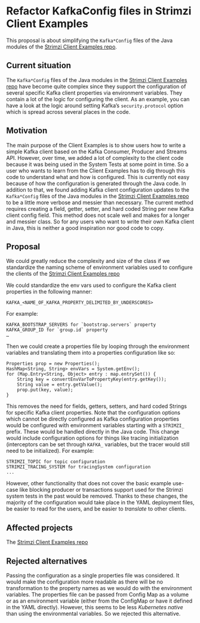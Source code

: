 # Refactor KafkaConfig files in Strimzi Client Examples

This proposal is about simplifying the `Kafka*Config` files of the Java modules of the [Strimzi Client Examples repo](https://github.com/strimzi/client-examples).

## Current situation

The `Kafka*Config` files of the Java modules in the [Strimzi Client Examples repo](https://github.com/strimzi/client-examples) have become quite complex since they support the configuration of several specific Kafka client properties via environment variables.
They contain a lot of the logic for configuring the client. 
As an example, you can have a look at the logic around setting Kafka’s `security.protocol` option which is spread across several places in the code.

## Motivation

The main purpose of the Client Examples is to show users how to write a simple Kafka client based on the Kafka Consumer, Producer and Streams API. 
However, over time, we added a lot of complexity to the client code because it was being used in the System Tests at some point in time. 
So a user who wants to learn from the Client Examples has to dig through this code to understand what and how is configured. 
This is currently not easy because of how the configuration is generated through the Java code.
In addition to that, we found adding Kafka client configuration updates to the `Kafka*Config` files of the Java modules in the [Strimzi Client Examples repo](https://github.com/strimzi/client-examples) to be a little more verbose and messier than necessary.
The current method requires creating a field, getter, setter, and hard coded String per new Kafka client config field. 
This method does not scale well and makes for a longer and messier class. 
So for any users who want to write their own Kafka client in Java, this is neither a good inspiration nor good code to copy.

## Proposal

We could greatly reduce the complexity and size of the class if we standardize the naming scheme of environment variables used to configure the clients of the [Strimzi Client Examples repo](https://github.com/strimzi/client-examples)

We could standardize the env vars used to configure the Kafka client properties in the following manner:
```
KAFKA_<NAME_OF_KAFKA_PROPERTY_DELIMITED_BY_UNDERSCORES>
```
For example:
```
KAFKA_BOOTSTRAP_SERVERS for `bootstrap.servers` property
KAFKA_GROUP_ID for `group.id` property
…
```
Then we could create a properties file by looping through the environment variables and translating them into a properties configuration like so:
```
Properties prop = new Properties();
HashMap<String, String> envVars = System.getEnv();
for (Map.Entry<String, Object> entry : map.entrySet()) {
    String key = convertEnvVarToPropertyKey(entry.getKey());
    String value = entry.getValue();
    prop.put(key, value);
}
```
This removes the need for fields, getters, setters, and hard coded Strings for specific Kafka client properties.
Note that the configuration options which cannot be directly configured as Kafka configuration properties would be configured with environment variables starting with a `STRIMZI_` prefix.
These would be handled directly in the Java code. 
This change would include configuration options for things like tracing initialization (interceptors can be set through `KAFKA_` variables, but the tracer would still need to be initialized).
For example:
```
STRIMZI_TOPIC for topic configuration
STRIMZI_TRACING_SYSTEM for tracingSystem configuration
...
```
However, other functionality that does not cover the basic example use-case like blocking producer or transactions support used for the Strimzi system tests in the past would be removed.
Thanks to these changes, the majority of the configuration would take place in the YAML deployment files, be easier to read for the users, and be easier to _translate_ to other clients.

## Affected projects

The [Strimzi Client Examples repo](https://github.com/strimzi/client-examples)

## Rejected alternatives

Passing the configuration as a single properties file was considered. 
It would make the configuration more readable as there will be no transformation to the property names as we would do with the environment variables. 
The properties file can be passed from Config Map as a volume or as an environment variable (either from the ConfigMap or have it defined in the YAML directly). 
However, this seems to be less _Kubernetes native_ than using the environmental variables. So we rejected this alternative.


